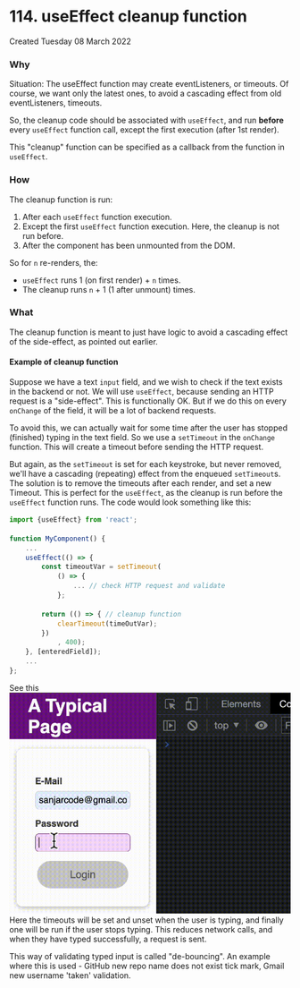 # 114. useEffect cleanup function
Created Tuesday 08 March 2022

### Why
Situation: The useEffect function may create eventListeners, or timeouts. Of course, we want only the latest ones, to avoid a cascading effect from old eventListeners, timeouts. 

So, the cleanup code should be associated with `useEffect`, and run **before** every `useEffect` function call, except the first execution (after 1st render).

This "cleanup" function can be specified as a callback from the function in `useEffect`.

### How
The cleanup function is run:
1. After each `useEffect` function execution.
2. Except the first `useEffect` function execution. Here, the cleanup is not run before.
3. After the component has been unmounted from the DOM.

So for `n` re-renders, the:
- `useEffect` runs 1 (on first render) + `n` times.
- The cleanup runs `n` + 1 (1 after unmount) times.

### What
The cleanup function is meant to just have logic to avoid a cascading effect of the side-effect, as pointed out earlier.

#### Example of cleanup function
Suppose we have a text `input` field, and we wish to check if the text exists in the backend or not. We will use `useEffect`, because sending an HTTP request is a "side-effect". This is functionally OK. But if we do this on every `onChange` of the field, it will be a lot of backend requests.

To avoid this, we can actually wait for some time after the user has stopped (finished) typing in the text field. So we use a `setTimeout` in the `onChange` function. This will create a timeout before sending the HTTP request.

But again, as the `setTimeout` is set for each keystroke, but never removed, we'll have a cascading (repeating) effect from the enqueued `setTimeout`s. The solution is to remove the timeouts after each render, and set a new Timeout. This is perfect for the `useEffect`, as the cleanup is run before the `useEffect` function runs. The code would look something like this:
```jsx
import {useEffect} from 'react';

function MyComponent() {
	...
	useEffect(() => {
		const timeoutVar = setTimeout(
			() => {
				... // check HTTP request and validate
			};

		return (() => { // cleanup function
			clearTimeout(timeOutVar);
		})
			, 400);
	}, [enteredField]);
	...
};
```
See this 
![](../../../../assets/Screen_Recording_2022-03-08_at_11.50.23_PM.gif)
Here the timeouts will be set and unset when the user is typing, and finally one will be run if the user stops typing. This reduces network calls, and when they have typed successfully, a request is sent. 

This way of validating typed input is called "de-bouncing". An example where this is used - GitHub new repo name does not exist tick mark, Gmail new username 'taken' validation.
